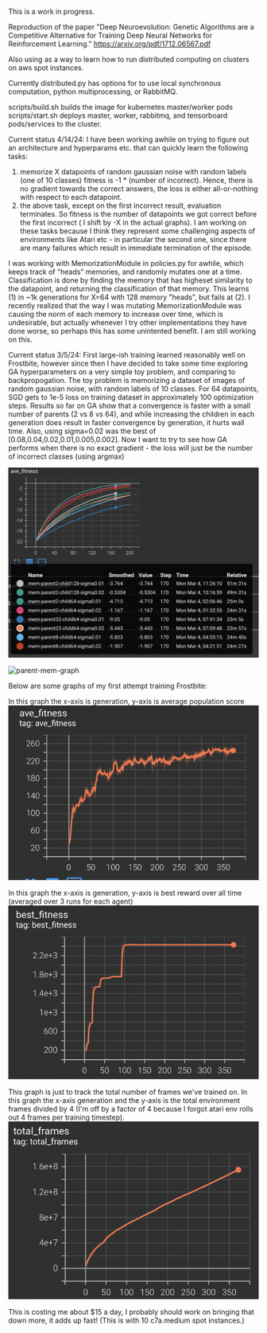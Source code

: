 This is a work in progress. 

Reproduction of the paper "Deep Neuroevolution: Genetic Algorithms are a Competitive 
Alternative for Training Deep Neural Networks for Reinforcement Learning."
https://arxiv.org/pdf/1712.06567.pdf

Also using as a way to learn how to run distributed computing on clusters on aws spot
instances.

Currently distributed.py has options for to use local synchronous computation,
python multiprocessing, or RabbitMQ.

scripts/build.sh builds the image for kubernetes master/worker pods
scripts/start.sh deploys master, worker, rabbitmq, and tensorboard pods/services
to the cluster.

Current status 4/14/24:
I have been working awhile on trying to figure out an architecture and hyperparams etc.
that can quickly learn the following tasks:
1. memorize X datapoints of random gaussian noise with random labels (one of 10 classes)
   fitness is -1 * (number of incorrect). Hence, there is no gradient towards the correct
   answers, the loss is either all-or-nothing with respect to each datapoint.
2. the above task, except on the first incorrect result, evaluation terminates.
   So fitness is the number of datapoints we got correct before the first incorrect
   ( I shift by -X in the actual graphs).
I am working on these tasks because I think they represent some challenging aspects of 
environments like Atari etc - in particular the second one, since there are many failures
which result in immediate termination of the episode.

I was working with MemorizationModule in policies.py for awhile, which keeps track of "heads"
memories, and randomly mutates one at a time. Classification is done by finding the 
memory that has higheset similarity to the datapoint, and returning the classification of that
memory. This learns (1) in ~1k generations for X=64 with 128 memory "heads", 
but fails at (2). I recently realized 
that the way I was mutating MemorizationModule was causing the norm of each memory to 
increase over time, which is undesirable, but actually whenever I try other implementations
they have done worse, so perhaps this has some unintented benefit. I am still working
on this. 



Current status 3/5/24: 
First large-ish training learned reasonably well on Frostbite, however since then
I have decided to take some time exploring GA hyperparameters on a very simple toy problem,
and comparing to backpropogation. The toy problem is memorizing a dataset of images of random 
gaussian noise, with random labels of 10 classes. For 64 datapoints, SGD gets to 1e-5 loss
on training dataset in approximately 100 optimization steps. Results so far on GA show that
a convergence is faster with a small number of parents (2 vs 8 vs 64), and while increasing the
children in each generation does result in faster convergence by generation, it hurts wall time.
Also, using sigma=0.02 was the best of [0.08,0.04,0.02,0.01,0.005,0.002]. 
Now I want to try to see how GA performs when there is no exact gradient - the loss will just be
the number of incorrect classes (using argmax)

![memorization graph](images/memorization_toy.png "Memorization toy problem, GA experiments")

![parent-mem-graph](images/mem-parent.png "Memorization toy problem, GA experiments, vary number of parents")




Below are some graphs of my first attempt training Frostbite:

In this graph the x-axis is generation, y-axis is average population score
![graph1](images/average.png "Average fitness")


In this graph the x-axis is generation, y-axis is best reward over all time (averaged over
3 runs for each agent)
![graph2](images/best.png "Best fitness")


This graph is just to track the total number of frames we've trained on.
In this graph the x-axis generation and the y-axis is the total environment frames divided by 4
(I'm off by a factor of 4 because I forgot atari env rolls out 4 frames per training timestep).
![graph3](images/frames.png "Training frames")


This is costing me about $15 a day, I probably should work on bringing that down more, it adds up
fast! (This is with 10 c7a.medium spot instances.)

